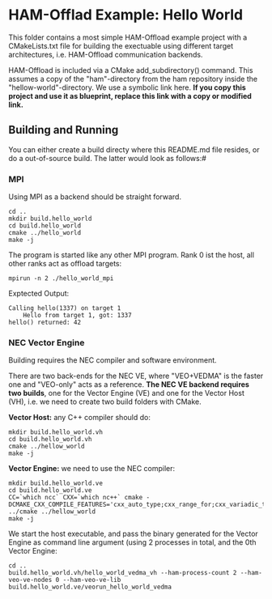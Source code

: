 # HAM-Offlad Example: Hello World

This folder contains a most simple HAM-Offload example project with a CMakeLists.txt file for building the exectuable using different target architectures, i.e. HAM-Offload communication backends.

HAM-Offload is included via a CMake add_subdirectory() command. This assumes a copy of the "ham"-directory from the ham repository inside the "hellow-world"-directory. We use a symbolic link here. **If you copy this project and use it as blueprint, replace this link with a copy or modified link.**

## Building and Running

You can either create a build directy where this README.md file resides, or do a out-of-source build. The latter would look as follows:#

### MPI

Using MPI as a backend should be straight forward.

```terminal
cd ..
mkdir build.hello_world
cd build.hello_world
cmake ../hello_world
make -j
```

The program is started like any other MPI program. Rank 0 ist the host, all other ranks act as offload targets:

```terminal
mpirun -n 2 ./hello_world_mpi
```

Exptected Output:
```
Calling hello(1337) on target 1
	Hello from target 1, got: 1337
hello() returned: 42
```

### NEC Vector Engine

Building requires the NEC compiler and software environment.

There are two back-ends for the NEC VE, where "VEO+VEDMA" is the faster one and "VEO-only" acts as a reference. **The NEC VE backend requires two builds**, one for the Vector Engine (VE) and one for the Vector Host (VH), i.e. we need to create two build folders with CMake.

**Vector Host:** any C++ compiler should do:
```terminal
mkdir build.hello_world.vh
cd build.hello_world.vh
cmake ../hellow_world
make -j
```

**Vector Engine:** we need to use the NEC compiler:
```terminal
mkdir build.hello_world.ve
cd build.hello_world.ve
CC=`which ncc` CXX=`which nc++` cmake -DCMAKE_CXX_COMPILE_FEATURES='cxx_auto_type;cxx_range_for;cxx_variadic_templates' ../cmake ../hellow_world
make -j
```

We start the host executable, and pass the binary generated for the Vector Engine as command line argument (using 2 processes in total, and the 0th Vector Engine:

```terminal
cd ..
build.hello_world.vh/hello_world_vedma_vh --ham-process-count 2 --ham-veo-ve-nodes 0 --ham-veo-ve-lib build.hello_world.ve/veorun_hello_world_vedma
```

